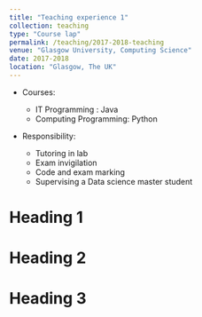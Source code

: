 ```yaml
---
title: "Teaching experience 1"
collection: teaching
type: "Course lap"
permalink: /teaching/2017-2018-teaching
venue: "Glasgow University, Computing Science"
date: 2017-2018
location: "Glasgow, The UK"
---
```


* Courses:
    * IT Programming : Java
    * Computing Programming: Python

* Responsibility:
    * Tutoring in lab
    * Exam invigilation
    * Code and exam marking
    * Supervising a Data science master student


Heading 1
======

Heading 2
======

Heading 3
======